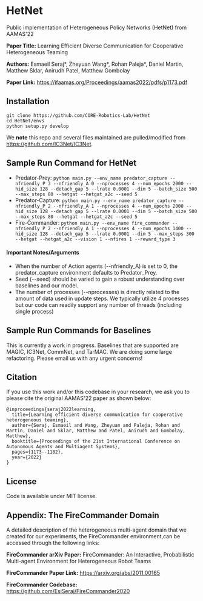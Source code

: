 # HetNet
Public implementation of Heterogeneous Policy Networks (HetNet) from AAMAS'22

**Paper Title:** Learning Efficient Diverse Communication for Cooperative Heterogeneous Teaming

**Authors:** Esmaeil Seraj*, Zheyuan Wang*, Rohan Paleja*, Daniel Martin, Matthew Sklar, Anirudh Patel, Matthew Gombolay

**Paper Link:** https://ifaamas.org/Proceedings/aamas2022/pdfs/p1173.pdf



## Installation

```
git clone https://github.com/CORE-Robotics-Lab/HetNet
cd HetNet/envs
python setup.py develop
```

We **note** this repo and several files maintained are pulled/modified from https://github.com/IC3Net/IC3Net.

## Sample Run Command for HetNet  
- Predator-Prey: ``python main.py --env_name predator_capture --nfriendly_P 3 --nfriendly_A 0 --nprocesses 4 --num_epochs 2000 --hid_size 128 --detach_gap 5 --lrate 0.0001 --dim 5 --batch_size 500 --max_steps 80 --hetgat --hetgat_a2c --seed 5``
- Predator-Capture: ``python main.py --env_name predator_capture --nfriendly_P 2 --nfriendly_A 1 --nprocesses 4 --num_epochs 2000 --hid_size 128 --detach_gap 5 --lrate 0.0001 --dim 5 --batch_size 500 --max_steps 80 --hetgat --hetgat_a2c --seed 5``
- Fire-Commander: ``python main.py --env_name fire_commander --nfriendly_P 2 --nfriendly_A 1 --nprocesses 4 --num_epochs 1400 --hid_size 128 --detach_gap 5 --lrate 0.0001 --dim 5 --max_steps 300 --hetgat --hetgat_a2c --vision 1 --nfires 1 --reward_type 3``

#### Important Notes/Arguments
- When the number of Action agents (--nfriendly_A) is set to 0, the predator_capture environment defaults to Predator_Prey.
- Seed (--seed) should be varied to gain a robust understanding over baselines and our model. 
- The number of processes (--nprocesses) is directly related to the amount of data used in update steps. We typically utilize 4 processes
but our code can readily support any number of threads (including single process)

## Sample Run Commands for Baselines
This is currently a work in progress. Baselines that are supported are MAGIC, IC3Net, CommNet, and TarMAC. We are doing some large refactoring. Please email us with any urgent concerns!


## Citation
If you use this work and/or this codebase in your research, we ask you to please cite the original AAMAS'22 paper as shown below:

```
@inproceedings{seraj2022learning,
  title={Learning efficient diverse communication for cooperative heterogeneous teaming},
  author={Seraj, Esmaeil and Wang, Zheyuan and Paleja, Rohan and Martin, Daniel and Sklar, Matthew and Patel, Anirudh and Gombolay, Matthew},
  booktitle={Proceedings of the 21st International Conference on Autonomous Agents and Multiagent Systems},
  pages={1173--1182},
  year={2022}
}
```



## License
Code is available under MIT license.

## Appendix: The FireCommander Domain
A detailed description of the heterogeneous multi-agent domain that we created for our experiments, the FireCommander environment,can be accessed through the following links:

**FireCommander arXiv Paper:** FireCommander: An Interactive, Probabilistic Multi-agent Environment for Heterogeneous Robot Teams

**FireCommander Paper Link:** https://arxiv.org/abs/2011.00165

**FireCommander Codebase:** https://github.com/EsiSeraj/FireCommander2020



